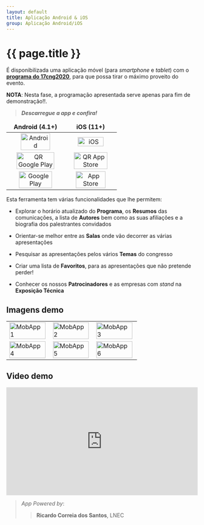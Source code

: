 ```yaml
---
layout: default
title: Aplicação Android & iOS
group: Aplicação Android/iOS
---
```


# {{ page.title }}

É disponibilizada uma aplicação móvel (para *smartphone* e *tablet*) com o [**programa do 17cng2020**]({{site.baseurl}}/program.html), 
para que possa tirar o máximo proveito do evento.

 **NOTA**: Nesta fase, a programação apresentada serve apenas para fim de demonstração!!.

 > <i>**Descarregue a app e confira!**</i><br>


<table class="table table-hover">

  <thead>
    <tr>
      <td align="center">  <strong> Android (4.1+) </strong></td>
      <td align="center"> <strong> iOS (11+) </strong></td>    
    </tr>
  </thead>
  <tbody>
    <tr >
      <td align="center"><img src="{{site.baseurl}}/images/mobApp/android.png" style="width:75%; max-width: 200px; height: auto" title="Android" alt="Android"> </td>
      <td align="center"><img src="{{site.baseurl}}/images/mobApp/apple_iOS.png" style="width:75%; max-width: 200px; height: auto" title="iOS"  alt="iOS"> </td>
    </tr>
    <tr>
      <td align="center">  <a href="https://play.google.com/store/apps/details?id=org.ricardos.cng2020"><img src="{{site.baseurl}}/images/mobApp/qr-code_google.png" style="width:85%; max-width: 230px; height: auto" title="QR Google Play" alt="QR Google Play"> </a></td>
      <td align="center">  <a href="https://apps.apple.com/gb/app/17cng2020/id1495678915"><img  src="{{site.baseurl}}/images/mobApp/qr-code_apple.png" style="width:85%; max-width: 230px; height: auto" title="QR App Store" alt="QR App Store"> </a></td>
    </tr>
    <tr>
      <td align="center">  <a href="https://play.google.com/store/apps/details?id=org.ricardos.cng2020"><img src="{{site.baseurl}}/images/mobApp/googleplay.png" style="width:80%; max-width: 250px; height: auto" title="Google Play" alt="Google Play"> </a></td>
      <td align="center">  <a href="https://apps.apple.com/gb/app/17cng2020/id1495678915"><img  src="{{site.baseurl}}/images/mobApp/appstore.png"                style="width:80%; max-width: 250px; height: auto" title="App Store" alt="App Store"> </a></td>
    </tr>

  </tbody>
</table>


Esta ferramenta tem várias funcionalidades que lhe permitem: 
  
 - Explorar o horário atualizado do **Programa**, os **Resumos** das comunicações, a lista de **Autores** bem como as suas afiliações e a biografia dos palestrantes convidados

 - Orientar-se melhor entre as **Salas** onde vão decorrer as várias apresentações
 
 - Pesquisar as apresentações pelos vários **Temas** do congresso

 - Criar uma lista de **Favoritos**, para as apresentações que não pretende perder!

 - Conhecer os nossos **Patrocinadores** e as empresas com *stand* na **Exposição Técnica**


## Imagens demo


<table class="table table-hover">
  <tbody>
  <tr>
    <td>  <img src="{{site.baseurl}}/images/mobApp/iphone11_1.jpg" style="width:98%; max-width: 300px; height: auto" title="MobApp 1" alt="MobApp 1"></td>
    <td>  <img  src="{{site.baseurl}}/images/mobApp/iphone11_2.jpg" style="width:98%; max-width: 300px; height: auto" title="MobApp 2" alt="MobApp 2"></td>
    <td>  <img  src="{{site.baseurl}}/images/mobApp/iphone11_3.jpg" style="width:98%; max-width: 300px; height: auto" title="MobApp 3" alt="MobApp 3"></td>
  </tr>
  <tr>
    <td>  <img src="{{site.baseurl}}/images/mobApp/iphone11_4.jpg" style="width:98%; max-width: 300px; height: auto" title="MobApp 4" alt="MobApp 4"></td>
    <td>  <img  src="{{site.baseurl}}/images/mobApp/iphone11_5.jpg" style="width:98%; max-width: 300px; height: auto" title="MobApp 5" alt="MobApp 5"></td>
    <td>  <img  src="{{site.baseurl}}/images/mobApp/iphone11_6.jpg" style="width:98%; max-width: 300px; height: auto" title="MobApp 6" alt="MobApp 6"></td>
  </tr>
    </tbody>
</table>

## Video demo

<div style="position:relative;padding-top:56.25%;">
  <iframe src="https://www.youtube.com/embed/VuYSOchcMcI" frameborder="0" allowfullscreen
    style="position:absolute;top:0;left:0;width:100%;height:100%;"></iframe>
</div>

> <i> App Powered by</i>: 
>> <strong>Ricardo Correia dos Santos</strong>, LNEC